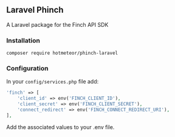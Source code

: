 ## Laravel Phinch

A Laravel package for the Finch API SDK

### Installation

```shell
composer require hotmeteor/phinch-laravel
```

### Configuration

In your `config/services.php` file add:

```php
'finch' => [
    'client_id' => env('FINCH_CLIENT_ID'),
    'client_secret' => env('FINCH_CLIENT_SECRET'),
    'connect_redirect' => env('FINCH_CONNECT_REDIRECT_URI'),
],
```

Add the associated values to your .env file.
